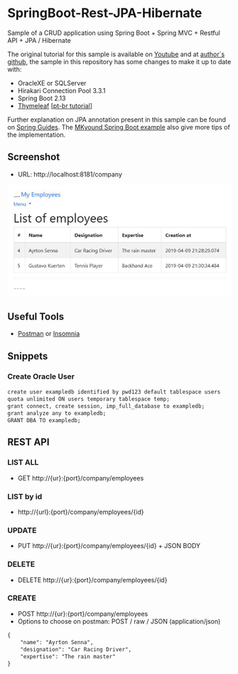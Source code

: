 # SpringBoot-Rest-JPA-Hibernate
Sample of a CRUD application using Spring Boot + Spring MVC + Restful API + JPA / Hibernate 

The original tutorial for this sample is available on [Youtube](https://www.youtube.com/watch?v=DCZOchCX10s) and at [author´s github](https://github.com/varuncbv/SpringBootRestAPIHibernateJPAMYSQLTutorial/), the sample in this repository has some changes to make it up to date with:

- OracleXE or SQLServer 
- Hirakari Connection Pool 3.3.1
- Spring Boot 2.13
- [Thymeleaf](https://www.mkyong.com/spring-boot/spring-boot-hello-world-example-thymeleaf/) [[pt-br tutorial](https://blog.algaworks.com/thymeleaf/)]

Further explanation on JPA annotation present in this sample can be found on [Spring Guides](https://github.com/spring-guides/gs-accessing-data-jpa).  The [MKyound Spring Boot example](https://www.mkyong.com/spring-boot/spring-boot-spring-data-jpa-oracle-example/) also give more tips of the implementation. 

## Screenshot

- URL: http://localhost:8181/company  

![screenshot](screenshot.jpg)

## Useful Tools 

- [Postman](https://www.getpostman.com/downloads/) or [Insomnia](https://insomnia.rest)

## Snippets

###  Create Oracle User

```
create user exampledb identified by pwd123 default tablespace users quota unlimited ON users temporary tablespace temp;
grant connect, create session, imp_full_database to exampledb;
grant analyze any to exampledb;
GRANT DBA TO exampledb;
```

## REST API

### LIST ALL
- GET http://{ur}:{port}/company/employees

### LIST by id

- http://{url}:{port}/company/employees/{id}

### UPDATE

- PUT  http://{ur}:{port}/company/employees/{id} + JSON BODY

### DELETE

- DELETE  http://{ur}:{port}/company/employees/{id}

### CREATE

- POST  http://{ur}:{port}/company/employees
- Options to choose on postman: POST / raw / JSON (application/json)

````
{
    "name": "Ayrton Senna",
    "designation": "Car Racing Driver",
    "expertise": "The rain master"
}
````



